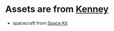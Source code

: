 # Assets are from [Kenney](https://www.kenney.nl)

- spacecraft from [Space Kit](https://www.kenney.nl/assets/space-kit)
